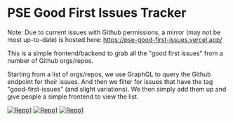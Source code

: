 # PSE Good First Issues Tracker

Note: Due to current issues with Github permissions, a mirror (may not be most up-to-date) is hosted here: https://pse-good-first-issues.vercel.app/

This is a simple frontend/backend to grab all the "good first issues" from a number of Github orgs/repos.

Starting from a list of orgs/repos, we use GraphQL to query the Github endpoint for their issues. And then we filter for issues that have the tag "good-first-issues" (and slight variations). We then simply add them up and give people a simple frontend to view the list.

[![Repo1](pse-good-first-issues.vercel.app/api/repo-preview)](pse-good-first-issues.vercel.app/)
[![Repo1](pse-good-first-issues.vercel.app/api/issue-preview)](pse-good-first-issues.vercel.app/)
[![Repo1](pse-good-first-issues.vercel.app/api/issue-preview)](pse-good-first-issues.vercel.app/)
